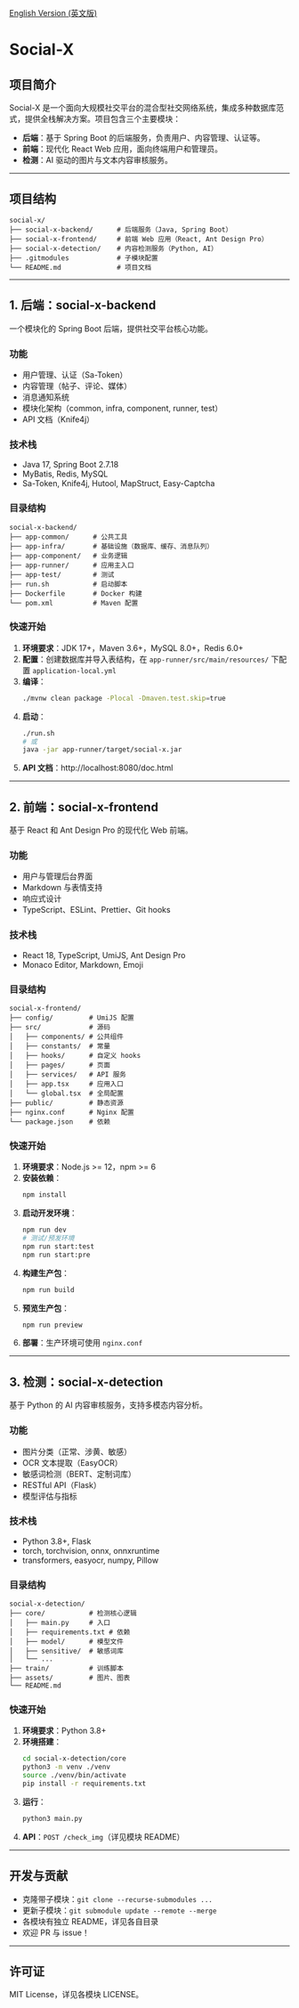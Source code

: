 [English Version (英文版)](README.md)

# Social-X

## 项目简介

Social-X 是一个面向大规模社交平台的混合型社交网络系统，集成多种数据库范式，提供全栈解决方案。项目包含三个主要模块：

- **后端**：基于 Spring Boot 的后端服务，负责用户、内容管理、认证等。
- **前端**：现代化 React Web 应用，面向终端用户和管理员。
- **检测**：AI 驱动的图片与文本内容审核服务。

---

## 项目结构

```
social-x/
├── social-x-backend/      # 后端服务（Java, Spring Boot）
├── social-x-frontend/     # 前端 Web 应用（React, Ant Design Pro）
├── social-x-detection/    # 内容检测服务（Python, AI）
├── .gitmodules            # 子模块配置
└── README.md              # 项目文档
```

---

## 1. 后端：social-x-backend

一个模块化的 Spring Boot 后端，提供社交平台核心功能。

### 功能

- 用户管理、认证（Sa-Token）
- 内容管理（帖子、评论、媒体）
- 消息通知系统
- 模块化架构（common, infra, component, runner, test）
- API 文档（Knife4j）

### 技术栈

- Java 17, Spring Boot 2.7.18
- MyBatis, Redis, MySQL
- Sa-Token, Knife4j, Hutool, MapStruct, Easy-Captcha

### 目录结构

```
social-x-backend/
├── app-common/      # 公共工具
├── app-infra/       # 基础设施（数据库、缓存、消息队列）
├── app-component/   # 业务逻辑
├── app-runner/      # 应用主入口
├── app-test/        # 测试
├── run.sh           # 启动脚本
├── Dockerfile       # Docker 构建
└── pom.xml          # Maven 配置
```

### 快速开始

1. **环境要求**：JDK 17+，Maven 3.6+，MySQL 8.0+，Redis 6.0+
2. **配置**：创建数据库并导入表结构，在 `app-runner/src/main/resources/` 下配置 `application-local.yml`
3. **编译**：
   ```bash
   ./mvnw clean package -Plocal -Dmaven.test.skip=true
   ```
4. **启动**：
   ```bash
   ./run.sh
   # 或
   java -jar app-runner/target/social-x.jar
   ```
5. **API 文档**：http://localhost:8080/doc.html

---

## 2. 前端：social-x-frontend

基于 React 和 Ant Design Pro 的现代化 Web 前端。

### 功能

- 用户与管理后台界面
- Markdown 与表情支持
- 响应式设计
- TypeScript、ESLint、Prettier、Git hooks

### 技术栈

- React 18, TypeScript, UmiJS, Ant Design Pro
- Monaco Editor, Markdown, Emoji

### 目录结构

```
social-x-frontend/
├── config/         # UmiJS 配置
├── src/            # 源码
│   ├── components/ # 公共组件
│   ├── constants/  # 常量
│   ├── hooks/      # 自定义 hooks
│   ├── pages/      # 页面
│   ├── services/   # API 服务
│   ├── app.tsx     # 应用入口
│   └── global.tsx  # 全局配置
├── public/         # 静态资源
├── nginx.conf      # Nginx 配置
└── package.json    # 依赖
```

### 快速开始

1. **环境要求**：Node.js >= 12，npm >= 6
2. **安装依赖**：
   ```bash
   npm install
   ```
3. **启动开发环境**：
   ```bash
   npm run dev
   # 测试/预发环境
   npm run start:test
   npm run start:pre
   ```
4. **构建生产包**：
   ```bash
   npm run build
   ```
5. **预览生产包**：
   ```bash
   npm run preview
   ```
6. **部署**：生产环境可使用 `nginx.conf`

---

## 3. 检测：social-x-detection

基于 Python 的 AI 内容审核服务，支持多模态内容分析。

### 功能

- 图片分类（正常、涉黄、敏感）
- OCR 文本提取（EasyOCR）
- 敏感词检测（BERT、定制词库）
- RESTful API（Flask）
- 模型评估与指标

### 技术栈

- Python 3.8+, Flask
- torch, torchvision, onnx, onnxruntime
- transformers, easyocr, numpy, Pillow

### 目录结构

```
social-x-detection/
├── core/           # 检测核心逻辑
│   ├── main.py     # 入口
│   ├── requirements.txt # 依赖
│   ├── model/      # 模型文件
│   ├── sensitive/  # 敏感词库
│   └── ...
├── train/          # 训练脚本
├── assets/         # 图片、图表
└── README.md
```

### 快速开始

1. **环境要求**：Python 3.8+
2. **环境搭建**：
   ```bash
   cd social-x-detection/core
   python3 -m venv ./venv
   source ./venv/bin/activate
   pip install -r requirements.txt
   ```
3. **运行**：
   ```bash
   python3 main.py
   ```
4. **API**：`POST /check_img`（详见模块 README）

---

## 开发与贡献

- 克隆带子模块：`git clone --recurse-submodules ...`
- 更新子模块：`git submodule update --remote --merge`
- 各模块有独立 README，详见各自目录
- 欢迎 PR 与 issue！

---

## 许可证

MIT License，详见各模块 LICENSE。
